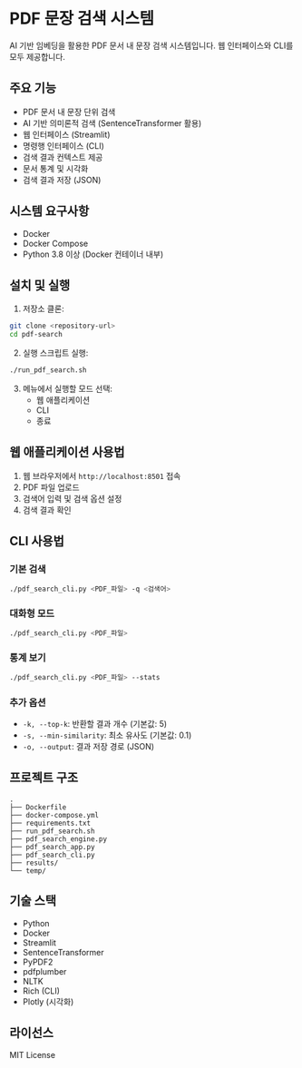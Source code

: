 # PDF 문장 검색 시스템

AI 기반 임베딩을 활용한 PDF 문서 내 문장 검색 시스템입니다. 웹 인터페이스와 CLI를 모두 제공합니다.

## 주요 기능

- PDF 문서 내 문장 단위 검색
- AI 기반 의미론적 검색 (SentenceTransformer 활용)
- 웹 인터페이스 (Streamlit)
- 명령행 인터페이스 (CLI)
- 검색 결과 컨텍스트 제공
- 문서 통계 및 시각화
- 검색 결과 저장 (JSON)

## 시스템 요구사항

- Docker
- Docker Compose
- Python 3.8 이상 (Docker 컨테이너 내부)

## 설치 및 실행

1. 저장소 클론:
```bash
git clone <repository-url>
cd pdf-search
```

2. 실행 스크립트 실행:
```bash
./run_pdf_search.sh
```

3. 메뉴에서 실행할 모드 선택:
   - 웹 애플리케이션
   - CLI
   - 종료

## 웹 애플리케이션 사용법

1. 웹 브라우저에서 `http://localhost:8501` 접속
2. PDF 파일 업로드
3. 검색어 입력 및 검색 옵션 설정
4. 검색 결과 확인

## CLI 사용법

### 기본 검색
```bash
./pdf_search_cli.py <PDF_파일> -q <검색어>
```

### 대화형 모드
```bash
./pdf_search_cli.py <PDF_파일>
```

### 통계 보기
```bash
./pdf_search_cli.py <PDF_파일> --stats
```

### 추가 옵션
- `-k, --top-k`: 반환할 결과 개수 (기본값: 5)
- `-s, --min-similarity`: 최소 유사도 (기본값: 0.1)
- `-o, --output`: 결과 저장 경로 (JSON)

## 프로젝트 구조

```
.
├── Dockerfile
├── docker-compose.yml
├── requirements.txt
├── run_pdf_search.sh
├── pdf_search_engine.py
├── pdf_search_app.py
├── pdf_search_cli.py
├── results/
└── temp/
```

## 기술 스택

- Python
- Docker
- Streamlit
- SentenceTransformer
- PyPDF2
- pdfplumber
- NLTK
- Rich (CLI)
- Plotly (시각화)

## 라이선스

MIT License 